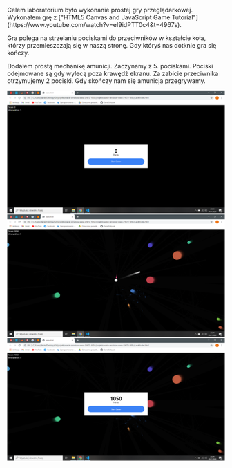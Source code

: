 <p>Celem laboratorium było wykonanie prostej gry przeglądarkowej. Wykonałem grę z ["HTML5 Canvas and JavaScript Game Tutorial"](https://www.youtube.com/watch?v=eI9idPTT0c4&t=4967s).<p>
<p>Gra polega na strzelaniu pociskami do przeciwników w kształcie koła, którzy przemieszczają się w naszą stronę. Gdy któryś nas dotknie gra się kończy.<p>
<p>Dodałem prostą mechanikę amunicji. Zaczynamy z 5. pociskami. Pociski odejmowane są gdy wylecą poza krawędź ekranu. Za zabicie przeciwnika otrzymujemy 2 pociski. Gdy skończy nam się amunicja przegrywamy.<p>

![Start gry](./screenshots/start.png)
![Widok z gry](./screenshots/inGame.png)
![Koniec gry](./screenshots/gameOver.png)